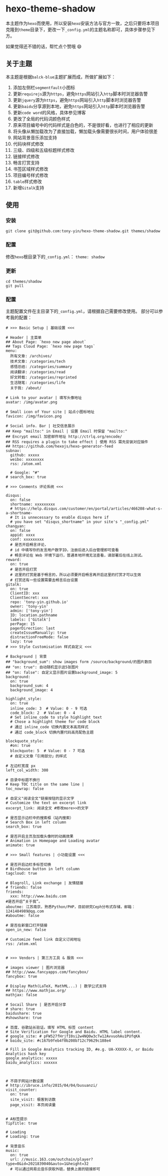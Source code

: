 # hexo-theme-shadow

本主题作为`hexo`而使用，所以安装`hexo`安装方法与官方一致，之后只要将本项目克隆到`theme`目录下，更改一下`_config.yml`的主题名称即可，具体步骤参见下方。

如果觉得还不错的话，帮忙点个赞哦 :smile:

## 关于主题

本主题是根据`balck-blue`主题扩展而成，所做扩展如下：

1. 添加左侧栏`segmentfault`小图标
2. 更新`requirejs`源为`https`，避免`https`网站引入`http`脚本时浏览器告警
3. 更新`jquery`源为`https`，避免`https`网站引入`http`脚本时浏览器告警
4. 更新`baidu`分享源到本地，避免`https`网站引入`http`脚本时浏览器告警
5. 更新`code word`的风格，具体参见博客
6. 更改了全局的代码词颜色样式
7. 原来项目编号中的代码样式是白色的，不是很好看，也进行了相应的更新
8. 将头像从懒加载改为了直接加载，懒加载头像需要很长时间，用户体验很差
9. 网站背景音乐添加支持
10. 代码块样式修改
11. 三级、四级和五级标题样式修改
12. 链接样式修改
13. 畅言打赏支持
14. 书签区域样式修改
15. 项目编号样式修改
16. `table`样式修改
17. 新增`Gitalk`支持

## 使用

### 安装

```
git clone git@github.com:tony-yin/hexo-theme-shadow.git themes/shadow
```

### 配置

修改`hexo`根目录下的`_config.yml`： `theme: shadow`

### 更新

```
cd themes/shadow
git pull
```

### 配置

主题配置文件在主目录下的`_config.yml`，请根据自己需要修改使用。 部分可以参考我的配置：

```
# >>> Basic Setup | 基础设置 <<<

# Header | 主菜单
## About Page: `hexo new page about`
## Tags Cloud Page: `hexo new page tags`
menu:
  所有文章: /archives/
  技术文章: /categories/tech
  感悟总结: /categories/summary
  阅读翻译: /categories/read
  好文转载: /categories/reprinted
  生活随笔: /categories/life
  关于我: /about/

# Link to your avatar | 填写头像地址
avatar: /img/avatar.png

# Small icon of Your site | 站点小图标地址
favicon: /img/favicon.png

# Social info. Bar | 社交信息展示
## Keep "mailto:" in Email | 设置 Email 时保留 "mailto:"
## Encrypt email 加密邮件地址 http://ctrlq.org/encode/
## RSS requires a plugin to take effect | 使用 RSS 需先安装对应插件
## https://github.com/hexojs/hexo-generator-feed
subnav:
  github: xxxxx
  weibo: xxxxxxxx
  rss: /atom.xml

  # Google: "#"
# search_box: true

# >>> Conments 评论系统 <<<

disqus:
  on: false
  shortname: xxxxxxxxx
  # https://help.disqus.com/customer/en/portal/articles/466208-what-s-a-shortname-
  # It is unnecessary to enable disqus here if
  # you have set "disqus_shortname" in your site's "_config.yml"
changyan:
  on: false
  appid: xxxx
  conf: xxxxxxxxx
  # 是否开启畅言评论，
  # id 中填写你的友言用户数字ID，注册后进入后台管理即可查看
  # 畅言评论在 Web 环境下运行，普通本地环境无法查看，请部署后在线上测试。
reward:
  on: true
  # 是否开启打赏
  # 这里的打赏是基于畅言的，所以必须要开启畅言再开启这里的打赏才可以生效
  # 打赏还有一些设置需要去畅言后台设置
gitalk:
  on: true
  ClientID: xxx
  ClientSecret: xxx
  repo: 'tony-yin.github.io'
  owner: 'tony-yin'
  admin: ['tony-yin']
  ID: location.pathname
  labels: ['Gitalk']
  perPage: 15
  pagerDirection: last
  createIssueManually: true
  distractionFreeMode: false
  lazy: true
# >>> Style Customisation 样式自定义 <<<

# Background | 背景
## "background_sum": show images form /source/background/的图片数目
## "on: true": 自动随机显示这5张图片
## "on: false": 自定义显示图片设置background_image: 5
background:
  on: true
  background_sum: 4
  background_image: 4

highlight_style:
  on: true
  inline_code: 3  # Value: 0 - 9 可选
  code_block: 2  # Value: 0 - 4
  # Set inline_code to style highlight text
  # Chose a highlight theme for code block
  # 通过 inline_code 切换内置文本高亮样式
  # 通过 code_block 切换内置代码高亮配色主题

blockquote_style:
  #on: true
  blockquote: 5  # Value: 0 - 7 可选
  # 自定义文章「引用部分」的样式

# 左边栏宽度 px
left_col_width: 300

# 目录中标题不换行
# Keep TOC title on the same line |
toc_nowrap: false

# 自定义"阅读全文"链接按钮的显示文字
# Customize the text on excerpt link
excerpt_link: 阅读全文 #修改more>>的文字

# 是否显示边栏中的搜索框（站内搜索）
# Search Box in left column
search_box: true

# 是否开启主页及加载头像时的动画效果
# Animation in Homepage and Loading avatar
animate: true

# >>> Small features | 小功能设置 <<<

# 是否开启边栏多标签切换
# Birdhouse button in left column
tagcloud: true

# Blogroll, Link exchange | 友情链接
# friends: false
friends:
  xxx: http://www.baidu.com
#是否开启“关于我”。
aboutme: 江苏南京，熟悉Python/PHP，目前研究Ceph分布式存储，邮箱：1241484989@qq.com
#aboutme: false

# 是否在新窗口打开链接
open_in_new: false

# Customize feed link 自定义订阅地址
rss: /atom.xml


# >>> Vendors | 第三方工具 & 服务 <<<

# images viewer | 图片浏览器
## http://www.fancyapps.com/fancybox/
fancybox: true

# Display Math(LaTeX, MathML...) | 数学公式支持
## https://www.mathjax.org/
mathjax: false

# Socail Share | 是否开启分享
# share: true
baidushare: true
#showshare: true

# 百度、谷歌站长验证。填写 HTML 标签 content
# Site Verification for Google and Baidu. HTML label content.
# google_site: # pFW527fHrjfI0si2w4NQ0w3cTw12AvvuohAu1PUfqKA
# baidu_site: #c167b9feb4f0b208b712c79629c188e4

# Fill in Google Analytics tracking ID, #e.g. UA-XXXXX-X, or Baidu Analytics hash key
google_analytics: xxxxx
baidu_analytics: xxxxxx



# 不蒜子网站计数设置
# http://ibruce.info/2015/04/04/busuanzi/
visit_counter:
  on: true
  site_visit: 极客到访数
  page_visit: 本页阅读量


# A标签提示
TipTitle: true

# Loading
# Loading: true

# 背景音乐 
music:
  on: true
  url: //music.163.com/outchain/player?type=0&id=2021839040&auto=1&height=32
  # 可以通过网易云音乐获取外链，替换上面的链接即可

```

[1]: https://github.com/maochunguang/black-blue
